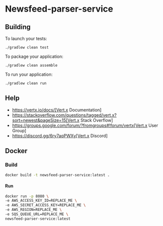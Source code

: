 # Newsfeed-parser-service

## Building

To launch your tests:
```
./gradlew clean test
```

To package your application:
```
./gradlew clean assemble
```

To run your application:
```
./gradlew clean run
```

## Help

* https://vertx.io/docs/[Vert.x Documentation]
* https://stackoverflow.com/questions/tagged/vert.x?sort=newest&pageSize=15[Vert.x Stack Overflow]
* https://groups.google.com/forum/?fromgroups#!forum/vertx[Vert.x User Group]
* https://discord.gg/6ry7aqPWXy[Vert.x Discord]

## Docker

### Build
```bash
docker build -t newsfeed-parser-service:latest .
```
#### Run
```bash
docker run -p 8080 \
-e AWS_ACCESS_KEY_ID=REPLACE_ME \
-e AWS_SECRET_ACCESS_KEY=REPLACE_ME \
-e AWS_REGION=REPLACE_ME \
-e SQS_QUEUE_URL=REPLACE_ME \
newsfeed-parser-service:latest
```